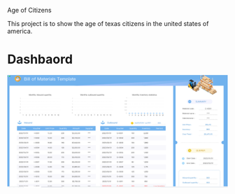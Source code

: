 Age of Citizens

This project is to show the age of texas citizens in the united states of america.

# Dashbaord

![Dashbaord](images/dashboard.png)
